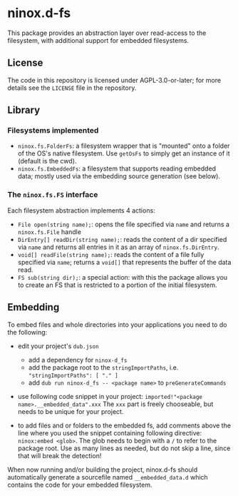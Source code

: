 # ninox.d-fs

This package provides an abstraction layer over read-access to the filesystem, with additional support for embedded filesystems.

## License

The code in this repository is licensed under AGPL-3.0-or-later; for more details see the `LICENSE` file in the repository.

## Library

### Filesystems implemented

- `ninox.fs.FolderFs`: a filesystem wrapper that is "mounted" onto a folder of the OS's native filesystem. Use `getOsFs` to simply get an instance of it (default is the cwd).
- `ninox.fs.EmbeddedFs`: a filesystem that supports reading embedded data; mostly used via the embedding source generation (see below).

### The `ninox.fs.FS` interface

Each filesystem abstraction implements 4 actions:
- `File open(string name);`: opens the file specified via `name` and returns a `ninox.fs.File` handle
- `DirEntry[] readDir(string name);`: reads the content of a dir specified via `name` and returns all entries in it as an array of `ninox.fs.DirEntry`.
- `void[] readFile(string name);`: reads the content of a file fully specified via `name`; returns a `void[]` that represents the buffer of the data read.
- `FS sub(string dir);`: a special action: with this the package allows you to create an FS that is restricted to a portion of the initial filesystem.

## Embedding

To embed files and whole directories into your applications you need to do the following:
- edit your project's `dub.json`
    - add a dependency for `ninox-d_fs`
    - add the package root to the `stringImportPaths`, i.e. `"stringImportPaths": [ "." ]`
    - add `dub run ninox-d_fs -- <package name>` to `preGenerateCommands`

- use following code snippet in your project: `imported!"<package name>.__embedded_data".xxx`
    The `xxx` part is freely chooseable, but needs to be unique for your project.

- to add files and or folders to the embedded fs, add comments above the line where you used the snippet containing following directive: `ninox:embed <glob>`. The glob needs to begin with a `/` to refer to the package root. Use as many lines as needed, but do not skip a line, since that will break the detection!

When now running and/or building the project, ninox.d-fs should automatically generate a sourcefile named `__embedded_data.d` which contains the code for your embedded filesystem.
